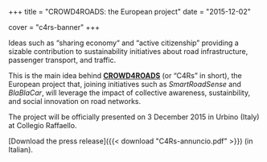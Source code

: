 +++
title = "CROWD4ROADS: the European project"
date = "2015-12-02"

cover = "c4rs-banner"
+++

Ideas such as “sharing economy“ and “active citizenship” providing a sizable contribution to sustainability initiatives about road infrastructure, passenger transport, and traffic.

This is the main idea behind **[CROWD4ROADS](http://www.c4rs.eu)** (or “C4Rs” in short), the European project that, joining initiatives such as *SmartRoadSense* and *BlaBlaCar*, will leverage the impact of collective awareness, sustainbility, and social innovation on road networks.

The project will be officially presented on 3&nbsp;December&nbsp;2015 in Urbino&nbsp;(Italy) at Collegio Raffaello.

[Download the press release]({{< download "C4Rs-annuncio.pdf" >}}) (in Italian).

